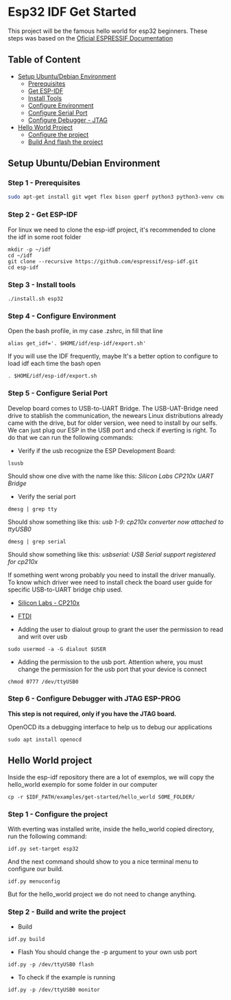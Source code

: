 # Esp32 IDF Get Started 

This project will be the famous hello world for esp32 beginners. These steps was based on the [Oficial ESPRESSIF Documentation](https://docs.espressif.com/projects/esp-idf/en/latest/esp32/get-started/linux-macos-setup.html)

## Table of Content
- [Setup Ubuntu/Debian Environment](#setup-ubuntudebian-environment)
  - [Prerequisites](#step-1---prerequisites)
  - [Get ESP-IDF](#step-2---get-esp-idf)
  - [Install Tools](#step-3---install-tools)
  - [Configure Environment](#step-4---configure-environment)
  - [Configure Serial Port](#step-5---configure-serial-port)
  - [Configure Debugger - JTAG](#step-6---configure-debugger-with-jtag-esp-prog)
- [Hello World Project](#hello-world-project)
  - [Configure the project](#step-1---configure-the-project)
  - [Build And flash the project](#step-2---build-and-write-the-project)

## Setup Ubuntu/Debian Environment

### Step 1 - Prerequisites

```bash
sudo apt-get install git wget flex bison gperf python3 python3-venv cmake ninja-build ccache libffi-dev libssl-dev dfu-util libusb-1.0-0
```

### Step 2 - Get ESP-IDF

For linux we need to clone the esp-idf project, it's recommended to clone the idf in some root folder

```
mkdir -p ~/idf
cd ~/idf
git clone --recursive https://github.com/espressif/esp-idf.git
cd esp-idf
```

### Step 3 - Install tools

```
./install.sh esp32
```

### Step 4 - Configure Environment

Open the bash profile, in my case .zshrc, in fill that line

```
alias get_idf='. $HOME/idf/esp-idf/export.sh'
```

If you will use the IDF frequently, maybe It's a better option to configure to load idf each time the bash open

```
. $HOME/idf/esp-idf/export.sh
```

### Step 5 - Configure Serial Port

Develop board comes to USB-to-UART Bridge. The USB-UAT-Bridge need drive to stablish the communication, the newears Linux distributions already came with the drive, but for older version, wee need to install by our selfs. We can just plug our ESP in the USB port and check if everting is right. To do that we can run the following commands:

- Verify if the usb recognize the ESP Development Board:
```
lsusb
```
Should show one dive with the name like this: *Silicon Labs CP210x UART Bridge*

- Verify the serial port
```
dmesg | grep tty
```
Should show something like this: *usb 1-9: cp210x converter now attached to ttyUSB0*

```
dmesg | grep serial
```
Should show something like this: *usbserial: USB Serial support registered for cp210x*

If something went wrong probably you need to install the driver manually. To know which driver wee need to install check the board user guide for specific USB-to-UART bridge chip used.

- [Silicon Labs - CP210x](https://www.silabs.com/developers/usb-to-uart-bridge-vcp-drivers?tab=downloads)
- [FTDI](https://ftdichip.com/drivers/vcp-drivers/)

- Adding the user to dialout group to grant the user the permission to read and writ over usb
```
sudo usermod -a -G dialout $USER
```

- Adding the permission to the usb port. Attention where, you must change the permission for the usb port that your device is connect

```
chmod 0777 /dev/ttyUSB0
```

### Step 6 - Configure Debugger with JTAG ESP-PROG

**This step is not required, only if you have the JTAG board.**

OpenOCD its a debugging interface to help us to debug our applications

```
sudo apt install openocd
```

## Hello World project

Inside the esp-idf repository there are a lot of exemplos, we will copy the hello_world exemplo for some folder in our computer

```
cp -r $IDF_PATH/examples/get-started/hello_world SOME_FOLDER/
```

### Step 1 - Configure the project

With everting was installed write, inside the hello_world copied directory, run the following command:

```
idf.py set-target esp32
```

And the next command should show to you a nice terminal menu to configure our build.
```
idf.py menuconfig
```

But for the hello_world project we do not need to change anything.

### Step 2 - Build and write the project

- Build

```
idf.py build
```

- Flash
You should change the -p argument to your own usb port

```
idf.py -p /dev/ttyUSB0 flash
```

- To check if the example is running

```
idf.py -p /dev/ttyUSB0 monitor
```